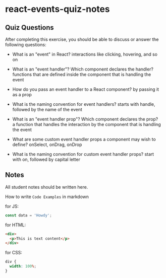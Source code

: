 # react-events-quiz-notes

## Quiz Questions

After completing this exercise, you should be able to discuss or answer the following questions:

- What is an "event" in React?
  interactions like clicking, hovering, and so on

- What is an "event handler"? Which component declares the handler?
  functions that are defined inside the component that is handling the event

- How do you pass an event handler to a React component?
  by passing it as a prop

- What is the naming convention for event handlers?
  starts with handle, followed by the name of the event

- What is an "event handler prop"? Which component declares the prop?
  a function that handles the interaction by the component that is handling the event

- What are some custom event handler props a component may wish to define?
  onSelect, onDrag, onDrop

- What is the naming convention for custom event handler props?
  start with on, followed by capital letter

## Notes

All student notes should be written here.

How to write `Code Examples` in markdown

for JS:

```javascript
const data = 'Howdy';
```

for HTML:

```html
<div>
  <p>This is text content</p>
</div>
```

for CSS:

```css
div {
  width: 100%;
}
```
